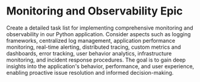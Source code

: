 # Monitoring and Observability Epic

Create a detailed task list for implementing comprehensive monitoring and observability in our Python application. Consider aspects such as logging frameworks, centralized log management, application performance monitoring, real-time alerting, distributed tracing, custom metrics and dashboards, error tracking, user behavior analytics, infrastructure monitoring, and incident response procedures. The goal is to gain deep insights into the application's behavior, performance, and user experience, enabling proactive issue resolution and informed decision-making.
